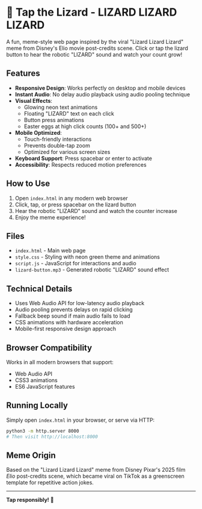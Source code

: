 # 🦎 Tap the Lizard - LIZARD LIZARD LIZARD

A fun, meme-style web page inspired by the viral "Lizard Lizard Lizard" meme from Disney's Elio movie post-credits scene. Click or tap the lizard button to hear the robotic "LIZARD" sound and watch your count grow!

## Features

- **Responsive Design**: Works perfectly on desktop and mobile devices
- **Instant Audio**: No delay audio playback using audio pooling technique
- **Visual Effects**: 
  - Glowing neon text animations
  - Floating "LIZARD" text on each click
  - Button press animations
  - Easter eggs at high click counts (100+ and 500+)
- **Mobile Optimized**: 
  - Touch-friendly interactions
  - Prevents double-tap zoom
  - Optimized for various screen sizes
- **Keyboard Support**: Press spacebar or enter to activate
- **Accessibility**: Respects reduced motion preferences

## How to Use

1. Open `index.html` in any modern web browser
2. Click, tap, or press spacebar on the lizard button
3. Hear the robotic "LIZARD" sound and watch the counter increase
4. Enjoy the meme experience!

## Files

- `index.html` - Main web page
- `style.css` - Styling with neon green theme and animations  
- `script.js` - JavaScript for interactions and audio
- `lizard-button.mp3` - Generated robotic "LIZARD" sound effect

## Technical Details

- Uses Web Audio API for low-latency audio playback
- Audio pooling prevents delays on rapid clicking
- Fallback beep sound if main audio fails to load
- CSS animations with hardware acceleration
- Mobile-first responsive design approach

## Browser Compatibility

Works in all modern browsers that support:
- Web Audio API
- CSS3 animations
- ES6 JavaScript features

## Running Locally

Simply open `index.html` in your browser, or serve via HTTP:

```bash
python3 -m http.server 8000
# Then visit http://localhost:8000
```

## Meme Origin

Based on the "Lizard Lizard Lizard" meme from Disney Pixar's 2025 film *Elio* post-credits scene, which became viral on TikTok as a greenscreen template for repetitive action jokes.

---

**Tap responsibly! 🦎**